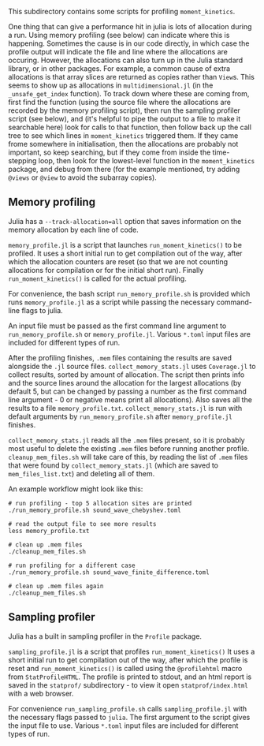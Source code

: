 This subdirectory contains some scripts for profiling `moment_kinetics`.

One thing that can give a performance hit in julia is lots of allocation during a run.
Using memory profiling (see below) can indicate where this is happening. Sometimes the
cause is in our code directly, in which case the profile output will indicate the file
and line where the allocations are occuring. However, the allocations can also turn up
in the Julia standard library, or in other packages. For example, a common cause of
extra allocations is that array slices are returned as copies rather than `View`s. This
seems to show up as allocations in `multidimensional.jl` (in the `_unsafe_get_index`
function). To track down where these are coming from, first find the function (using the
source file where the allocations are recorded by the memory profiling script), then run
the sampling profiler script (see below), and (it's helpful to pipe the output to a file
to make it searchable here) look for calls to that function, then follow back up the
call tree to see which lines in `moment_kinetics` triggered them. If they came frome
somewhere in initialisation, then the allocations are probably not important, so keep
searching, but if they come from inside the time-stepping loop, then look for the
lowest-level function in the `moment_kinetics` package, and debug from there (for the
example mentioned, try adding `@views` or `@view` to avoid the subarray copies).

Memory profiling
----------------
Julia has a `--track-allocation=all` option that saves information on the memory
allocation by each line of code.

`memory_profile.jl` is a script that launches `run_moment_kinetics()` to be profiled. It
uses a short initial run to get compilation out of the way, after which the allocation
counters are reset (so that we are not counting allocations for compilation or for the
initial short run). Finally `run_moment_kinetics()` is called for the actual profiling.

For convenience, the bash script `run_memory_profile.sh` is provided which runs
`memory_profile.jl` as a script while passing the necessary command-line flags to julia.

An input file must be passed as the first command line argument to
`run_memory_profile.sh` or `memory_profile.jl`. Various `*.toml` input files are
included for different types of run.

After the profiling finishes, `.mem` files containing the results are saved alongside
the `.jl` source files. `collect_memory_stats.jl` uses `Coverage.jl` to collect results,
sorted by amount of allocation. The script then prints info and the source lines around
the allocation for the largest allocations (by default 5, but can be changed by passing
a number as the first command line argument - 0 or negative means print all
allocations). Also saves all the results to a file `memory_profile.txt`.
`collect_memory_stats.jl` is run with default arguments by `run_memory_profile.sh` after
`memory_profile.jl` finishes.

`collect_memory_stats.jl` reads all the `.mem` files present, so it is probably most
useful to delete the existing `.mem` files before running another profile.
`cleanup_mem_files.sh` will take care of this, by reading the list of `.mem` files that
were found by `collect_memory_stats.jl` (which are saved to `mem_files_list.txt`) and
deleting all of them.

An example workflow might look like this:
```
# run profiling - top 5 allocation sites are printed
./run_memory_profile.sh sound_wave_chebyshev.toml

# read the output file to see more results
less memory_profile.txt

# clean up .mem files
./cleanup_mem_files.sh

# run profiling for a different case
./run_memory_profile.sh sound_wave_finite_difference.toml

# clean up .mem files again
./cleanup_mem_files.sh
```

Sampling profiler
-----------------
Julia has a built in sampling profiler in the `Profile` package.

`sampling_profile.jl` is a script that profiles `run_moment_kinetics()` It uses a short
initial run to get compilation out of the way, after which the profile is reset and
`run_moment_kinetics()` is called using the `@profilehtml` macro from `StatProfileHTML`.
The profile is printed to stdout, and an html report is saved in the `statprof/`
subdirectory - to view it open `statprof/index.html` with a web browser.

For convenience `run_sampling_profile.sh` calls `sampling_profile.jl` with the necessary
flags passed to `julia`. The first argument to the script gives the input file to use.
Various `*.toml` input files are included for different types of run.

